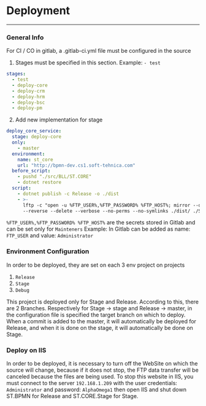 # Deployment
---

### General Info

For CI / CO in gitlab, a .gitlab-ci.yml file must be configured in the source
1. Stages must be specified in this section. Example: `- test`

```yaml
stages:
  - test
  - deploy-core
  - deploy-crm
  - deploy-hrm
  - deploy-bsc
  - deploy-pm
```
2. Add new implementation for stage

```yaml
deploy_core_service:
  stage: deploy-core
  only:
    - master
  environment:
    name: st_core
    url: "http://bpmn-dev.cs1.soft-tehnica.com"
  before_script:
    - pushd "./src/BLL/ST.CORE"
    - dotnet restore
  script:
    - dotnet publish -c Release -o ./dist
    - >-
      lftp -c "open -u %FTP_USER%,%FTP_PASSWORD% %FTP_HOST%; mirror --only-newer
      --reverse --delete --verbose --no-perms --no-symlinks ./dist/ ./ST.CORE"
```
`%FTP_USER%,%FTP_PASSWORD% %FTP_HOST%` are the secrets stored in Gitlab and can be set only for `Mainteners`
Example: In Gitlab can be added as name: `FTP_USER` and value: `Administrator`

### Environment Configuration
In order to be deployed, they are set on each 3 env project on projects
1. `Release`
2. `Stage`
3. `Debug`

This project is deployed only for Stage and Release. According to this, there are 2 Branches. Respectively for Stage -> stage and Release -> master, in the configuration file is specified the target branch on which to deploy.
When a commit is added to the master, it will automatically be deployed for Release, and when it is done on the stage, it will automatically be done on Stage.
### Deploy on IIS

In order to be deployed, it is necessary to turn off the WebSite on which the source will change, because if it does not stop, the FTP data transfer will be canceled because the files are being used.
To stop this website in IIS, you must connect to the server `192.168.1.209` with the user credentials:` Administrator` and password: `AlphaOmega1` then open IIS and shut down ST.BPMN for Release and ST.CORE.Stage for Stage.